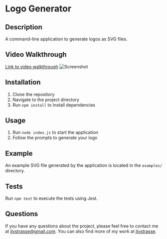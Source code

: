 # Logo Generator

## Description
A command-line application to generate logos as SVG files.

## Video Walkthrough
[Link to video walkthrough](https://example.com)
![Screenshot]()

## Installation
1. Clone the repository
2. Navigate to the project directory
3. Run `npm install` to install dependencies

## Usage
1. Run `node index.js` to start the application
2. Follow the prompts to generate your logo

## Example
An example SVG file generated by the application is located in the `examples/` directory.

## Tests
Run `npm test` to execute the tests using Jest.

## Questions
 If you have any questions about the project, please feel free to contact me at [jlvstrasse@gmail.com](mailto:jlvstrasse@gmail.com). You can also find more of my work at [jlvstrasse](https://github.com/jlvstrasse).
    